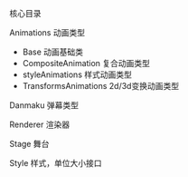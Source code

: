 核心目录

Animations 动画类型
- Base 动画基础类
- CompositeAnimation 复合动画类型
- styleAnimations 样式动画类型
- TransformsAnimations 2d/3d变换动画类型
  
Danmaku 弹幕类型

Renderer 渲染器

Stage 舞台

Style 样式，单位大小接口
